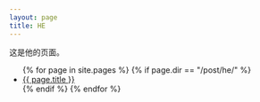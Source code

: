 ```yaml
---
layout: page
title: HE
---
```


这是他的页面。

<ul>
{% for page in site.pages %}
  {% if page.dir == "/post/he/" %}
    <li> <a href="{{ page.url | relative_url }}">{{ page.title }}</a> </li>
  {% endif %}
{% endfor %}
</ul>
